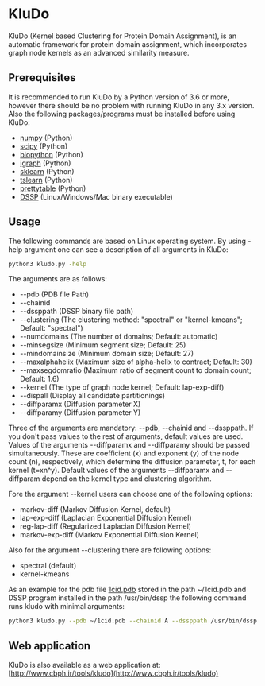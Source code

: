 # KluDo
KluDo (Kernel based Clustering for Protein Domain Assignment), is an automatic framework for protein domain assignment, which incorporates graph node kernels as an advanced similarity measure.


## Prerequisites
It is recommended to run KluDo by a Python version of 3.6 or more, however there should be no problem with running KluDo in any 3.x version. Also the following packages/programs must be installed before using KluDo:
* [numpy](https://numpy.org/) (Python)
* [scipy](https://www.scipy.org/) (Python)
* [biopython](https://biopython.org/) (Python)
* [igraph](https://igraph.org/python/) (Python)
* [sklearn](http://scikit-learn.github.io/stable) (Python)
* [tslearn](https://tslearn.readthedocs.io/) (Python)
* [prettytable](https://pypi.org/project/PrettyTable/) (Python)
* [DSSP](https://swift.cmbi.umcn.nl/gv/dssp/) (Linux/Windows/Mac binary executable)

## Usage
The following commands are based on Linux operating system. By using -help argument one can see a description of all arguments in KluDo:
```sh
python3 kludo.py -help
```
The arguments are as follows:
*  --pdb (PDB file Path)
*  --chainid
*  --dssppath (DSSP binary file path)
*  --clustering (The clustering method: "spectral" or "kernel-kmeans"; Default: "spectral")
*  --numdomains (The number of domains; Default: automatic)
*  --minsegsize (Minimum segment size; Default: 25)
*  --mindomainsize (Minimum domain size; Default: 27)
*  --maxalphahelix (Maximum size of alpha-helix to contract; Default: 30)
*  --maxsegdomratio (Maximum ratio of segment count to domain count; Default: 1.6)
*  --kernel (The type of graph node kernel; Default: lap-exp-diff)
*  --dispall (Display all candidate partitionings)
*  --diffparamx (Diffusion parameter X)
*  --diffparamy (Diffusion parameter Y)

Three of the arguments are mandatory: --pdb, --chainid and --dssppath. If you don't pass values to the rest of arguments, default values are used. Values of the arguments --diffparamx and --diffparamy should be passed simultaneously. These are coefficient (x) and exponent (y) of the node count (n), respectively, which determine the diffusion parameter, t, for each kernel (t=xn^y). Default values of the arguments --diffparamx and --diffparam depend on the kernel type and clustering algorithm.

Fore the argument --kernel users can choose one of the following options:
* markov-diff (Markov Diffusion Kernel, default)
* lap-exp-diff (Laplacian Exponential Diffusion Kernel)
* reg-lap-diff (Regularized Laplacian Diffusion Kernel)
* markov-exp-diff (Markov Exponential Diffusion Kernel)

Also for the argument --clustering there are following options:
* spectral (default)
* kernel-kmeans

As an example for the pdb file [1cid.pdb](https://files.rcsb.org/download/1CID.pdb) stored in the path ~/1cid.pdb and DSSP program installed in the path /usr/bin/dssp the following command runs kludo with minimal arguments:

```sh
python3 kludo.py --pdb ~/1cid.pdb --chainid A --dssppath /usr/bin/dssp
```
## Web application
KluDo is also available as a web application at: [http://www.cbph.ir/tools/kludo](http://www.cbph.ir/tools/kludo)
